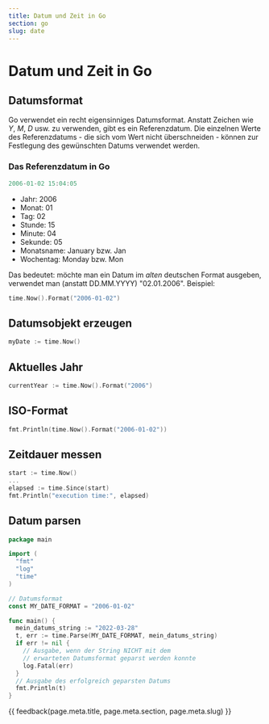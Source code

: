 ```yaml
---
title: Datum und Zeit in Go
section: go
slug: date
---
```


# Datum und Zeit in Go

## Datumsformat

Go verwendet ein recht eigensinniges Datumsformat. Anstatt Zeichen wie *Y*, *M*, *D* usw. zu verwenden, gibt es ein Referenzdatum. Die einzelnen Werte des Referenzdatums - die sich vom Wert nicht überschneiden - können zur Festlegung des gewünschten Datums verwendet werden.

### Das Referenzdatum in Go

```go
2006-01-02 15:04:05
```

- Jahr: 2006
- Monat: 01
- Tag: 02
- Stunde: 15
- Minute: 04
- Sekunde: 05
- Monatsname: January bzw. Jan
- Wochentag: Monday bzw. Mon

Das bedeutet: möchte man ein Datum im *alten* deutschen Format ausgeben, verwendet man (anstatt DD.MM.YYYY) "02.01.2006". Beispiel:

```go
time.Now().Format("2006-01-02")
```


## Datumsobjekt erzeugen

```go
myDate := time.Now()
```


## Aktuelles Jahr

```go
currentYear := time.Now().Format("2006")
```


## ISO-Format

```go
fmt.Println(time.Now().Format("2006-01-02"))
```


## Zeitdauer messen

```go
start := time.Now()
...
elapsed := time.Since(start)
fmt.Println("execution time:", elapsed)
```


## Datum parsen

```go
package main

import (
  "fmt"
  "log"
  "time"
)

// Datumsformat
const MY_DATE_FORMAT = "2006-01-02"

func main() {
  mein_datums_string := "2022-03-28"
  t, err := time.Parse(MY_DATE_FORMAT, mein_datums_string)
  if err != nil {
    // Ausgabe, wenn der String NICHT mit dem
    // erwarteten Datumsformat geparst werden konnte
    log.Fatal(err)
  }
  // Ausgabe des erfolgreich geparsten Datums
  fmt.Println(t)
}
```


{{ feedback(page.meta.title, page.meta.section, page.meta.slug) }}
